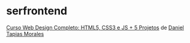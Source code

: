 # serfrontend
<a href="https://www.udemy.com/course/curso-web-design-fundamentos-aprenda-html-css-e-javascript/">Curso Web Design Completo: HTML5, CSS3 e JS + 5 Projetos</a> de <a href="https://github.com/tapmorales">Daniel Tapias Morales</a>

